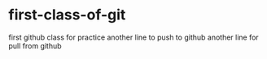 # first-class-of-git
first github class for practice
another line to push to github
another line for pull from github
